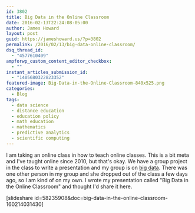 ```yaml
---
id: 3802
title: Big Data in the Online Classroom
date: 2016-02-13T22:24:08-05:00
author: James Howard
layout: post
guid: https://jameshoward.us/?p=3802
permalink: /2016/02/13/big-data-online-classroom/
dsq_thread_id:
  - "4577610409"
ampforwp_custom_content_editor_checkbox:
  - ""
instant_articles_submission_id:
  - "1405680322823352"
featured-image: Big-Data-in-the-Online-Classroom-840x525.png
categories:
  - Blog
tags:
  - data science
  - distance education
  - education policy
  - math education
  - mathematics
  - predictive analytics
  - scientific computing
---
```

I am taking an online class in how to teach online classes.  This is a bit meta and I've taught online since 2010, but that's okay.  We have a group project in the class to write a presentation and my group is on [big data](/research/data-science).  There was one other person in my group and she dropped out of the class a few days ago, so I am kind of on my own.  I wrote my presentation called "Big Data in the Online Classroom" and thought I'd share it here.

[slideshare id=58235908&doc=big-data-in-the-online-classroom-160214031430]
